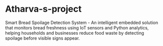# Atharva-s-project
Smart Bread Spoilage Detection System - An intelligent embedded solution that monitors bread freshness using IoT sensors and Python analytics, helping households and businesses reduce food waste by detecting spoilage before visible signs appear.
